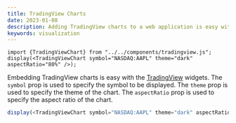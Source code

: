 ```yaml
---
title: TradingView Charts
date: 2023-01-08
description: Adding TradingView charts to a web application is easy with observable framework
keywords: visualization
---
```



```tsx
import {TradingViewChart} from "../../components/tradingview.js";
display(<TradingViewChart symbol="NASDAQ:AAPL" theme="dark" aspectRatio="80%" />);
```

Embedding TradingView charts is easy with the [TradingView](https://www.tradingview.com/widget-docs/widgets/charts/advanced-chart/) widgets. The `symbol` prop is used to specify the symbol to be displayed. The `theme` prop is used to specify the theme of the chart. The `aspectRatio` prop is used to specify the aspect ratio of the chart.

```javascript
display(<TradingViewChart symbol="NASDAQ:AAPL" theme="dark" aspectRatio="80%"/>);
```

